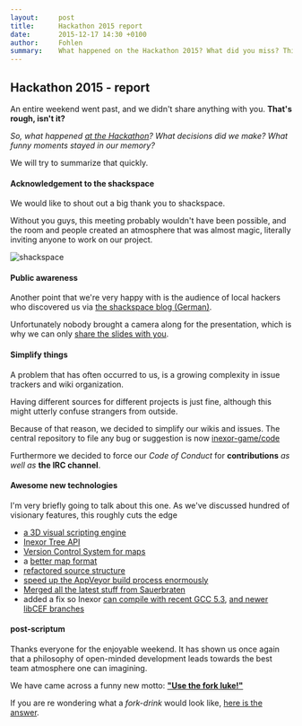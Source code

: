 ```yaml
---
layout:     post
title:      Hackathon 2015 report
date:       2015-12-17 14:30 +0100
author:     Fohlen
summary:    What happened on the Hackathon 2015? What did you miss? This blog post summarizes everything you need to know.
---
```


## Hackathon 2015 - report
An entire weekend went past, and we didn't share anything with you. **That's rough, isn't it?**

*So, what happened [at the Hackathon](/blog/2015/11-22-hackathon-stuttgart)? What decisions did we make? What funny moments stayed in our memory?*

We will try to summarize that quickly.

#### Acknowledgement to the shackspace
We would like to shout out a big thank you to shackspace.

Without you guys, this meeting probably wouldn't have been possible, and the room and people created an atmosphere that was almost magic, literally inviting anyone to work on our project.

![shackspace](https://scontent-frt3-1.cdninstagram.com/hphotos-xpf1/t51.2885-15/e35/12362163_998540253525753_1623989523_n.jpg)

#### Public awareness
Another point that we're very happy with is the audience of local hackers who discovered us via [the shackspace blog (German)](http://shackspace.de/?p=5228).

Unfortunately nobody brought a camera along for the presentation, which is why we can only [share the slides with you](https://www.adrive.com/public/4Vxjrv/slides-hackathon2015.html).

#### Simplify things
A problem that has often occurred to us, is a growing complexity in issue trackers and wiki organization.

Having different sources for different projects is just fine, although this might utterly confuse strangers from outside.

Because of that reason, we decided to simplify our wikis and issues. The central repository to file any bug or suggestion is now [inexor-game/code](https://github.com/inexor-game/code)

Furthermore we decided to force our *Code of Conduct* for **contributions** *as well as* **the IRC channel**.

#### Awesome new technologies
I'm very briefly going to talk about this one. As we've discussed hundred of visionary features, this roughly cuts the edge

* [a 3D visual scripting engine](https://github.com/inexor-game/code/tree/hanni/3DVisualScripting)
* [Inexor Tree API](https://github.com/inexor-game/code/wiki/Inexor-Tree-API)
* [Version Control System for maps](https://github.com/inexor-game/code/wiki/Version-Control-System)
* a [better map format](https://github.com/inexor-game/code/wiki/Blueprint-Extendable-map-format)
* [refactored source structure](https://github.com/inexor-game/code/pull/249)
* [speed up the AppVeyor build process enormously](https://github.com/inexor-game/code/pull/252)
* [Merged all the latest stuff from Sauerbraten](https://github.com/inexor-game/code/pull/252)
* added a fix so Inexor [can compile with recent GCC 5.3](https://github.com/inexor-game/code/pull/253), [and newer libCEF branches](https://github.com/inexor-game/code/issues/271)


#### post-scriptum
Thanks everyone for the enjoyable weekend. It has shown us once again that a philosophy of open-minded development leads towards the best team atmosphere one can imagining.

We have came across a funny new motto: [**"Use the fork luke!"**](https://octodex.github.com/images/octobiwan.jpg)

If you are re wondering what a *fork-drink* would look like, [here is the answer](http://cube2load.tk/12388090_906357489459889_1934928475_n.jpg).
